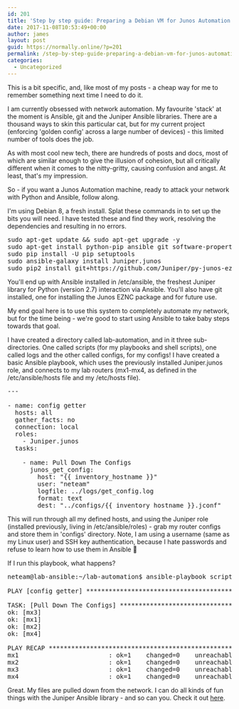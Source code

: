 ```yaml
---
id: 201
title: 'Step by step guide: Preparing a Debian VM for Junos Automation'
date: 2017-11-08T10:53:49+00:00
author: james
layout: post
guid: https://normally.online/?p=201
permalink: /step-by-step-guide-preparing-a-debian-vm-for-junos-automation/
categories:
  - Uncategorized
---
```

This is a bit specific, and, like most of my posts - a cheap way for me to remember something next time I need to do it.

I am currently obsessed with network automation. My favourite 'stack' at the moment is Ansible, git and the Juniper Ansible libraries. There are a thousand ways to skin this particular cat, but for my current project (enforcing 'golden config' across a large number of devices) - this limited number of tools does the job.

As with most cool new tech, there are hundreds of posts and docs, most of which are similar enough to give the illusion of cohesion, but all critically different when it comes to the nitty-gritty, causing confusion and angst. At least, that's my impression.

So - if you want a Junos Automation machine, ready to attack your network with Python and Ansible, follow along.

<!--end_excerpt-->

I'm using Debian 8, a fresh install. Splat these commands in to set up the bits you will need. I have tested these and find they work, resolving the dependencies and resulting in no errors.

<pre class="lang:default decode:true">sudo apt-get update && sudo apt-get upgrade -y
sudo apt-get install python-pip ansible git software-properties-common
sudo pip install -U pip setuptools
sudo ansible-galaxy install Juniper.junos
sudo pip2 install git+https://github.com/Juniper/py-junos-eznc.git</pre>

You'll end up with Ansible installed in /etc/ansible, the freshest Juniper library for Python (version 2.7) interaction via Ansible. You'll also have git installed, one for installing the Junos EZNC package and for future use.

My end goal here is to use this system to completely automate my network, but for the time being - we're good to start using Ansible to take baby steps towards that goal.

I have created a directory called lab-automation, and in it three sub-directories. One called scripts (for my playbooks and shell scripts), one called logs and the other called configs, for my configs! I have created a basic Ansible playbook, which uses the previously installed Juniper.junos role, and connects to my lab routers (mx1-mx4, as defined in the /etc/ansible/hosts file and my /etc/hosts file).

<pre class="lang:default decode:true " title="Config Getter YML">---

- name: config getter
  hosts: all
  gather_facts: no
  connection: local
  roles:
    - Juniper.junos
  tasks:

    - name: Pull Down The Configs
      junos_get_config:
        host: "{{ inventory_hostname }}"
        user: "neteam"
        logfile: ../logs/get_config.log
        format: text
        dest: "../configs/{{ inventory_hostname }}.jconf"</pre>

This will run through all my defined hosts, and using the Juniper role (installed previously, living in /etc/ansible/roles) - grab my router configs and store them in 'configs' directory. Note, I am using a username (same as my Linux user) and SSH key authentication, because I hate passwords and refuse to learn how to use them in Ansible 🙂

If I run this playbook, what happens?

<pre class="lang:default decode:true ">neteam@lab-ansible:~/lab-automation$ ansible-playbook scripts/config_getter.yml

PLAY [config getter] **********************************************************

TASK: [Pull Down The Configs] *************************************************
ok: [mx3]
ok: [mx1]
ok: [mx2]
ok: [mx4]

PLAY RECAP ********************************************************************
mx1                        : ok=1    changed=0    unreachable=0    failed=0
mx2                        : ok=1    changed=0    unreachable=0    failed=0
mx3                        : ok=1    changed=0    unreachable=0    failed=0
mx4                        : ok=1    changed=0    unreachable=0    failed=0</pre>

Great. My files are pulled down from the network. I can do all kinds of fun things with the Juniper Ansible library - and so can you. Check it out [here](http://junos-ansible-modules.readthedocs.io/en/1.4.3/index.html).
